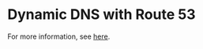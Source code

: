 # Dynamic DNS with Route 53

For more information, see [here](https://hub.docker.com/r/aaronfagan/ddns-r53).